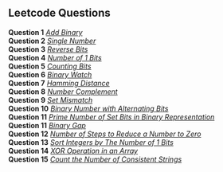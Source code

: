 ## Leetcode Questions

**Question 1** *[Add Binary](https://leetcode.com/submissions/detail/920945620/)* <br />
**Question 2** *[Single Number](https://leetcode.com/submissions/detail/920954779/)* <br />
**Question 3** *[Reverse Bits](https://leetcode.com/submissions/detail/920972879/)* <br />
**Question 4** *[Number of 1 Bits](https://leetcode.com/submissions/detail/920982702/)* <br />
**Question 5** *[Counting Bits](https://leetcode.com/submissions/detail/920989227/)* <br />
**Question 6** *[Binary Watch](https://leetcode.com/submissions/detail/921255042/)* <br />
**Question 7** *[Hamming Distance](https://leetcode.com/submissions/detail/921259149/)* <br />
**Question 8** *[Number Complement](https://leetcode.com/submissions/detail/921326984/)* <br />
**Question 9** *[Set Mismatch](https://leetcode.com/submissions/detail/914262745/)* <br />
**Question 10** *[Binary Number with Alternating Bits](https://leetcode.com/submissions/detail/921365061/)* <br />
**Question 11** *[Prime Number of Set Bits in Binary Representation](https://leetcode.com/submissions/detail/921371066/)* <br />
**Question 11** *[Binary Gap](https://leetcode.com/submissions/detail/921390900/)* <br />
**Question 12** *[Number of Steps to Reduce a Number to Zero](https://leetcode.com/submissions/detail/921404891/)* <br />
**Question 13** *[Sort Integers by The Number of 1 Bits](https://leetcode.com/submissions/detail/921430245/)* <br />
**Question 14** *[XOR Operation in an Array](https://leetcode.com/submissions/detail/921458048/)* <br />
**Question 15** *[Count the Number of Consistent Strings](https://leetcode.com/submissions/detail/921476247/)* <br />
